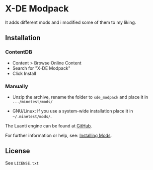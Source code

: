 # X-DE Modpack

It adds different mods and i modified some of them to my liking.

## Installation

### ContentDB

* Content > Browse Online Content
* Search for "X-DE Modpack"
* Click Install

### Manually

- Unzip the archive, rename the folder to `xde_modpack` and
place it in `.../minetest/mods/`

- GNU/Linux: If you use a system-wide installation place it in `~/.minetest/mods/`.

The Luanti engine can be found at [GitHub](https://github.com/minetest/minetest).

For further information or help, see: [Installing Mods](https://wiki.luanti.org/Installing_Mods).

## License

See `LICENSE.txt`
